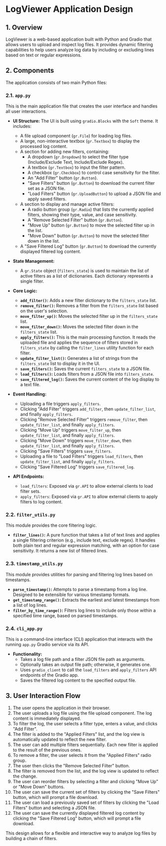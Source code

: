 # LogViewer Application Design

## 1. Overview

LogViewer is a web-based application built with Python and Gradio that allows users to upload and inspect log files. It provides dynamic filtering capabilities to help users analyze log data by including or excluding lines based on text or regular expressions.

## 2. Components

The application consists of two main Python files:

### 2.1. `app.py`

This is the main application file that creates the user interface and handles all user interactions.

*   **UI Structure:** The UI is built using `gradio.Blocks` with the `Soft` theme. It includes:
    *   A file upload component (`gr.File`) for loading log files.
    *   A large, non-interactive textbox (`gr.Textbox`) to display the processed log content.
    *   A section for adding new filters, containing:
        *   A dropdown (`gr.Dropdown`) to select the filter type (Include/Exclude Text, Include/Exclude Regex).
        *   A textbox (`gr.Textbox`) to input the filter pattern.
        *   A checkbox (`gr.Checkbox`) to control case sensitivity for the filter.
        *   An "Add Filter" button (`gr.Button`).
        *   "Save Filters" button (`gr.Button`) to download the current filter set as a JSON file.
        *   "Load Filters" button (`gr.UploadButton`) to upload a JSON file and apply saved filters.
    *   A section to display and manage active filters:
        *   A radio button group (`gr.Radio`) that lists the currently applied filters, showing their type, value, and case sensitivity.
        *   A "Remove Selected Filter" button (`gr.Button`).
        *   "Move Up" button (`gr.Button`) to move the selected filter up in the list.
        *   "Move Down" button (`gr.Button`) to move the selected filter down in the list.
    *   A "Save Filtered Log" button (`gr.Button`) to download the currently displayed filtered log content.

*   **State Management:**
    *   A `gr.State` object (`filters_state`) is used to maintain the list of active filters as a list of dictionaries. Each dictionary represents a single filter.

*   **Core Logic:**
    *   **`add_filter()`:** Adds a new filter dictionary to the `filters_state` list.
    *   **`remove_filter()`:** Removes a filter from the `filters_state` list based on the user's selection.
    *   **`move_filter_up()`:** Moves the selected filter up in the `filters_state` list.
    *   **`move_filter_down()`:** Moves the selected filter down in the `filters_state` list.
    *   **`apply_filters()`:** This is the main processing function. It reads the uploaded file and applies the sequence of filters stored in `filters_state` by calling the `filter_lines` utility function for each filter.
    *   **`update_filter_list()`:** Generates a list of strings from the `filters_state` list to display it in the UI.
    *   **`save_filters()`:** Saves the current `filters_state` to a JSON file.
    *   **`load_filters()`:** Loads filters from a JSON file into `filters_state`.
    *   **`save_filtered_log()`:** Saves the current content of the log display to a text file.

*   **Event Handling:**
    *   Uploading a file triggers `apply_filters`.
    *   Clicking "Add Filter" triggers `add_filter`, then `update_filter_list`, and finally `apply_filters`.
    *   Clicking "Remove Selected Filter" triggers `remove_filter`, then `update_filter_list`, and finally `apply_filters`.
    *   Clicking "Move Up" triggers `move_filter_up`, then `update_filter_list`, and finally `apply_filters`.
    *   Clicking "Move Down" triggers `move_filter_down`, then `update_filter_list`, and finally `apply_filters`.
    *   Clicking "Save Filters" triggers `save_filters`.
    *   Uploading a file to "Load Filters" triggers `load_filters`, then `update_filter_list`, and finally `apply_filters`.
    *   Clicking "Save Filtered Log" triggers `save_filtered_log`.

*   **API Endpoints:**
    *   `load_filters`: Exposed via `gr.API` to allow external clients to load filter sets.
    *   `apply_filters`: Exposed via `gr.API` to allow external clients to apply filters to log content.

### 2.2. `filter_utils.py`

This module provides the core filtering logic.

*   **`filter_lines()`:** A pure function that takes a list of text lines and applies a single filtering criterion (e.g., include text, exclude regex). It handles both plain text and regular expression matching, with an option for case sensitivity. It returns a new list of filtered lines.

### 2.3. `timestamp_utils.py`

This module provides utilities for parsing and filtering log lines based on timestamps.

*   **`parse_timestamp()`:** Attempts to parse a timestamp from a log line. Designed to be extensible for various timestamp formats.
*   **`get_timestamp_range()`:** Extracts the earliest and latest timestamps from a list of log lines.
*   **`filter_by_time_range()`:** Filters log lines to include only those within a specified time range, based on parsed timestamps.

### 2.4. `cli_app.py`

This is a command-line interface (CLI) application that interacts with the running `app.py` Gradio service via its API.

*   **Functionality:**
    *   Takes a log file path and a filter JSON file path as arguments.
    *   Optionally takes an output file path; otherwise, it generates one.
    *   Uses `gradio_client` to call the `load_filters` and `apply_filters` API endpoints of the Gradio app.
    *   Saves the filtered log content to the specified output file.

## 3. User Interaction Flow

1.  The user opens the application in their browser.
2.  The user uploads a log file using the file upload component. The log content is immediately displayed.
3.  To filter the log, the user selects a filter type, enters a value, and clicks "Add Filter".
4.  The filter is added to the "Applied Filters" list, and the log view is automatically updated to reflect the new filter.
5.  The user can add multiple filters sequentially. Each new filter is applied to the result of the previous ones.
6.  To remove a filter, the user selects it from the "Applied Filters" radio group.
7.  The user then clicks the "Remove Selected Filter" button.
8.  The filter is removed from the list, and the log view is updated to reflect the change.
9.  The user can reorder filters by selecting a filter and clicking "Move Up" or "Move Down" buttons.
10. The user can save the current set of filters by clicking the "Save Filters" button, which will prompt a file download.
11. The user can load a previously saved set of filters by clicking the "Load Filters" button and selecting a JSON file.
12. The user can save the currently displayed filtered log content by clicking the "Save Filtered Log" button, which will prompt a file download.

This design allows for a flexible and interactive way to analyze log files by building a chain of filters.
